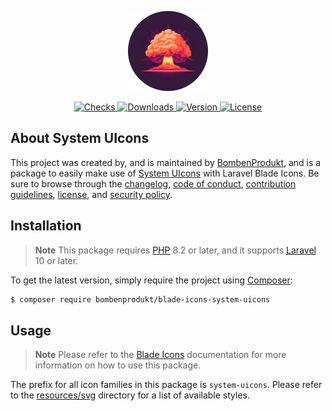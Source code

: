 <p align="center">
    <a href="https://bombenprodukt.com" target="_blank">
        <img src="https://raw.githubusercontent.com/BombenProdukt/assets/main/logo-text.svg" width="128" alt="BombenProdukt Logo" />
    </a>
</p>

<p align="center">
    <a href="https://github.com/BombenProdukt/blade-icons-system-uicons/actions">
        <img src="https://badge.sh/github/check-runs/BombenProdukt/blade-icons-system-uicons" alt="Checks" />
    </a>
    <a href="https://packagist.org/packages/bombenprodukt/blade-icons-system-uicons">
        <img src="https://badge.sh/packagist/downloads/BombenProdukt/blade-icons-system-uicons" alt="Downloads" />
    </a>
    <a href="https://packagist.org/packages/bombenprodukt/blade-icons-system-uicons">
        <img src="https://badge.sh/packagist/version/BombenProdukt/blade-icons-system-uicons" alt="Version" />
    </a>
    <a href="https://packagist.org/packages/bombenprodukt/blade-icons-system-uicons">
        <img src="https://badge.sh/packagist/license/BombenProdukt/blade-icons-system-uicons" alt="License" />
    </a>
</p>

## About System UIcons

This project was created by, and is maintained by [BombenProdukt](https://github.com/BombenProdukt), and is a package to easily make use of [System UIcons](https://github.com/CoreyGinnivan/system-uicons) with Laravel Blade Icons. Be sure to browse through the [changelog](CHANGELOG.md), [code of conduct](.github/CODE_OF_CONDUCT.md), [contribution guidelines](.github/CONTRIBUTING.md), [license](LICENSE), and [security policy](.github/SECURITY.md).

## Installation

> **Note**
> This package requires [PHP](https://www.php.net/) 8.2 or later, and it supports [Laravel](https://laravel.com/) 10 or later.

To get the latest version, simply require the project using [Composer](https://getcomposer.org/):

```bash
$ composer require bombenprodukt/blade-icons-system-uicons
```

## Usage

> **Note**
> Please refer to the [Blade Icons](https://github.com/BombenProdukt/blade-icons) documentation for more information on how to use this package.

The prefix for all icon families in this package is `system-uicons`. Please refer to the [resources/svg](/resources/svg) directory for a list of available styles.
